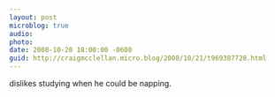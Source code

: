 ```yaml
---
layout: post
microblog: true
audio: 
photo: 
date: 2008-10-20 18:00:00 -0600
guid: http://craigmcclellan.micro.blog/2008/10/21/t969387728.html
---
```

dislikes studying when he could be napping.
